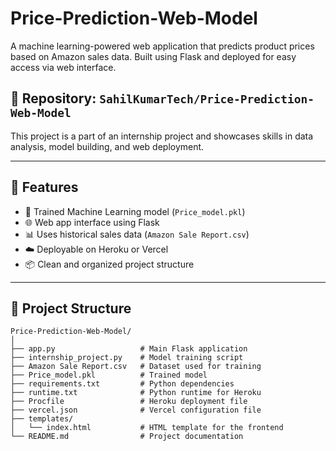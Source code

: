 # Price-Prediction-Web-Model

A machine learning-powered web application that predicts product prices based on Amazon sales data. Built using Flask and deployed for easy access via web interface.

## 📂 Repository: `SahilKumarTech/Price-Prediction-Web-Model`

This project is a part of an internship project and showcases skills in data analysis, model building, and web deployment.

---

## 🚀 Features

- 🧠 Trained Machine Learning model (`Price_model.pkl`)
- 🌐 Web app interface using Flask
- 📊 Uses historical sales data (`Amazon Sale Report.csv`)
- ☁️ Deployable on Heroku or Vercel
- 📦 Clean and organized project structure

---

## 📁 Project Structure

```
Price-Prediction-Web-Model/
│
├── app.py                   # Main Flask application
├── internship_project.py    # Model training script
├── Amazon Sale Report.csv   # Dataset used for training
├── Price_model.pkl          # Trained model
├── requirements.txt         # Python dependencies
├── runtime.txt              # Python runtime for Heroku
├── Procfile                 # Heroku deployment file
├── vercel.json              # Vercel configuration file
├── templates/
│   └── index.html           # HTML template for the frontend
└── README.md                # Project documentation
```
